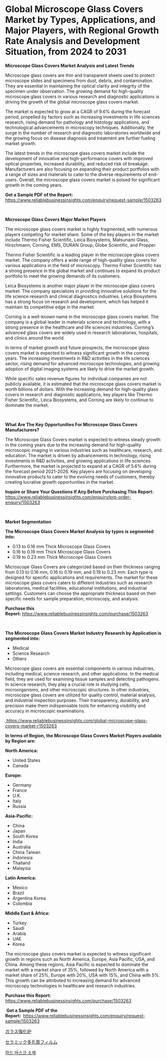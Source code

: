 <p><h1>Global Microscope Glass Covers Market by Types, Applications, and Major Players, with Regional Growth Rate Analysis and Development Situation, from 2024 to 2031</h1></p><p><strong>Microscope Glass Covers Market Analysis and Latest Trends</strong></p>
<p><p>Microscope glass covers are thin and transparent sheets used to protect microscope slides and specimens from dust, debris, and contamination. They are essential in maintaining the optical clarity and integrity of the specimen under observation. The growing demand for high-quality microscope glass covers in various research and diagnostic applications is driving the growth of the global microscope glass covers market.</p><p>The market is expected to grow at a CAGR of 9.6% during the forecast period, propelled by factors such as increasing investments in life sciences research, rising demand for pathology and histology applications, and technological advancements in microscopy techniques. Additionally, the surge in the number of research and diagnostic laboratories worldwide and the growing focus on disease diagnosis and treatment are further fueling market growth.</p><p>The latest trends in the microscope glass covers market include the development of innovative and high-performance covers with improved optical properties, increased durability, and reduced risk of breakage. Manufacturers are also focusing on expanding their product portfolios with a range of sizes and materials to cater to the diverse requirements of end-users. Overall, the microscope glass covers market is poised for significant growth in the coming years.</p></p>
<p><strong>Get a Sample PDF of the Report:&nbsp;</strong> <a href="https://www.reliablebusinessinsights.com/enquiry/request-sample/1503263">https://www.reliablebusinessinsights.com/enquiry/request-sample/1503263</a></p>
<p>&nbsp;</p>
<p><strong>Microscope Glass Covers Major Market Players</strong></p>
<p><p>The microscope glass covers market is highly fragmented, with numerous players competing for market share. Some of the key players in the market include Thermo Fisher Scientific, Leica Biosystems, Matsunami Glass, Hirschmann, Corning, EMS, DURAN Group, Globe Scientific, and Propper.</p><p>Thermo Fisher Scientific is a leading player in the microscope glass covers market. The company offers a wide range of high-quality glass covers for various applications in the field of microscopy. Thermo Fisher Scientific has a strong presence in the global market and continues to expand its product portfolio to meet the growing demands of its customers.</p><p>Leica Biosystems is another major player in the microscope glass covers market. The company specializes in providing innovative solutions for the life science research and clinical diagnostics industries. Leica Biosystems has a strong focus on research and development, which has helped it maintain its competitive edge in the market.</p><p>Corning is a well-known name in the microscope glass covers market. The company is a global leader in materials science and technology, with a strong presence in the healthcare and life sciences industries. Corning’s advanced glass covers are widely used in research laboratories, hospitals, and clinics around the world.</p><p>In terms of market growth and future prospects, the microscope glass covers market is expected to witness significant growth in the coming years. The increasing investments in R&D activities in the life sciences sector, rising demand for advanced microscope technologies, and growing adoption of digital imaging systems are likely to drive the market growth.</p><p>While specific sales revenue figures for individual companies are not publicly available, it is estimated that the microscope glass covers market is worth billions of dollars. With the increasing demand for high-quality glass covers in research and diagnostic applications, key players like Thermo Fisher Scientific, Leica Biosystems, and Corning are likely to continue to dominate the market.</p></p>
<p>&nbsp;</p>
<p><strong>What Are The Key Opportunities For Microscope Glass Covers Manufacturers?</strong></p>
<p><p>The Microscope Glass Covers market is expected to witness steady growth in the coming years due to the increasing demand for high-quality microscopic imaging in various industries such as healthcare, research, and education. The market is driven by advancements in technology, rising investments in R&D activities, and growing applications in life sciences. Furthermore, the market is projected to expand at a CAGR of 5.6% during the forecast period 2021-2026. Key players are focusing on developing innovative products to cater to the evolving needs of customers, thereby creating lucrative growth opportunities in the market.</p></p>
<p><strong>Inquire or Share Your Questions If Any Before Purchasing This Report:</strong> <a href="https://www.reliablebusinessinsights.com/enquiry/pre-order-enquiry/1503263">https://www.reliablebusinessinsights.com/enquiry/pre-order-enquiry/1503263</a></p>
<p>&nbsp;</p>
<p><strong>Market Segmentation</strong></p>
<p><strong>The Microscope Glass Covers Market Analysis by types is segmented into:</strong></p>
<p><ul><li>0.13 to 0.16 mm Thick Microscope Glass Covers</li><li>0.16 to 0.19 mm Thick Microscope Glass Covers</li><li>0.19 to 0.23 mm Thick Microscope Glass Covers</li></ul></p>
<p><p>Microscope Glass Covers are categorized based on their thickness ranging from 0.13 to 0.16 mm, 0.16 to 0.19 mm, and 0.19 to 0.23 mm. Each type is designed for specific applications and requirements. The market for these microscope glass covers caters to different industries such as research laboratories, medical facilities, educational institutions, and industrial settings. Customers can choose the appropriate thickness based on their specific needs for sample preparation, microscopy, and analysis.</p></p>
<p><strong>Purchase this Report:&nbsp;</strong><a href="https://www.reliablebusinessinsights.com/purchase/1503263">https://www.reliablebusinessinsights.com/purchase/1503263</a></p>
<p>&nbsp;</p>
<p><strong>The Microscope Glass Covers Market Industry Research by Application is segmented into:</strong></p>
<p><ul><li>Medical</li><li>Science Research</li><li>Others</li></ul></p>
<p><p>Microscope glass covers are essential components in various industries, including medical, science research, and other applications. In the medical field, they are used for examining tissue samples and detecting pathogens. In science research, they play a crucial role in studying cells, microorganisms, and other microscopic structures. In other industries, microscope glass covers are utilized for quality control, material analysis, and industrial inspection purposes. Their transparency, durability, and precision make them indispensable tools for enhancing visibility and accuracy in microscopic examinations.</p></p>
<p><a href="https://www.reliablebusinessinsights.com/global-microscope-glass-covers-market-r1503263">&nbsp;https://www.reliablebusinessinsights.com/global-microscope-glass-covers-market-r1503263</a></p>
<p><strong>In terms of Region, the Microscope Glass Covers Market Players available by Region are:</strong></p>
<p>
    <p> <strong> North America: </strong>
        <ul>
            <li>United States</li>
            <li>Canada</li>
        </ul>
        </p> 
    <p> <strong> Europe: </strong>
        <ul>
            <li>Germany</li>
            <li>France</li>
            <li>U.K.</li>
            <li>Italy</li>
            <li>Russia</li>
        </ul>
        </p> 
    <p> <strong> Asia-Pacific: </strong>
        <ul>
            <li>China</li>
            <li>Japan</li>
            <li>South Korea</li>
            <li>India</li>
            <li>Australia</li>
            <li>China Taiwan</li>
            <li>Indonesia</li>
            <li>Thailand</li>
            <li>Malaysia</li>
        </ul>
        </p> 
    <p> <strong> Latin America: </strong>
        <ul>
            <li>Mexico</li>
            <li>Brazil</li>
            <li>Argentina Korea</li>
            <li>Colombia</li>
        </ul>
        </p> 
    <p> <strong> Middle East & Africa: </strong>
        <ul>
            <li>Turkey</li>
            <li>Saudi</li>
            <li>Arabia</li>
            <li>UAE</li>
            <li>Korea</li>
        </ul>
    </p>
    </p>
<p><p>The microscope glass covers market is expected to witness significant growth in regions such as North America, Europe, Asia Pacific, USA, and China. Among these regions, Asia Pacific is expected to dominate the market with a market share of 35%, followed by North America with a market share of 25%, Europe with 20%, USA with 15%, and China with 5%. This growth can be attributed to increasing demand for advanced microscopy technologies in healthcare and research industries.</p></p>
<p><strong>Purchase this Report: </strong><a href="https://www.reliablebusinessinsights.com/purchase/1503263">https://www.reliablebusinessinsights.com/purchase/1503263</a></p>
<p>&nbsp;<strong>Get a Sample PDF of the Report:&nbsp;&nbsp;</strong><a href="https://www.reliablebusinessinsights.com/enquiry/request-sample/1503263">https://www.reliablebusinessinsights.com/enquiry/request-sample/1503263</a></p>
<p><strong></strong></p>
<p><p><a href="https://github.com/LeoraEber/Market-Research-Report-List-1/blob/main/279864894786.md">ガラス強化炉</a></p><p><a href="https://github.com/xtkhtofdt934839/Market-Research-Report-List-2/blob/main/328375394787.md">セラミック多孔質フィルム</a></p><p><a href="https://github.com/Jackieshlerin98056/Market-Research-Report-List-1/blob/main/237368786429.md">하드 마스크 소재</a></p></p>